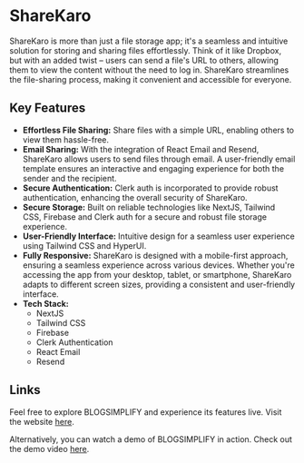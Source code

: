 # ShareKaro

ShareKaro is more than just a file storage app; it's a seamless and intuitive solution for storing and sharing files effortlessly. Think of it like Dropbox, but with an added twist – users can send a file's URL to others, allowing them to view the content without the need to log in. ShareKaro streamlines the file-sharing process, making it convenient and accessible for everyone.

## Key Features

- **Effortless File Sharing:** Share files with a simple URL, enabling others to view them hassle-free.
- **Email Sharing:** With the integration of React Email and Resend, ShareKaro allows users to send files through email. A user-friendly email template ensures an interactive and engaging experience for both the sender and the recipient.
- **Secure Authentication:** Clerk auth is incorporated to provide robust authentication, enhancing the overall security of ShareKaro.
- **Secure Storage:** Built on reliable technologies like NextJS, Tailwind CSS, Firebase and Clerk auth for a secure and robust file storage experience.
- **User-Friendly Interface:** Intuitive design for a seamless user experience using Tailwind CSS and HyperUI.
- **Fully Responsive:** ShareKaro is designed with a mobile-first approach, ensuring a seamless experience across various devices. Whether you're accessing the app from your desktop, tablet, or smartphone, ShareKaro adapts to different screen sizes, providing a consistent and user-friendly interface. 
- **Tech Stack:**
  - NextJS
  - Tailwind CSS
  - Firebase
  - Clerk Authentication
  - React Email
  - Resend

## Links

Feel free to explore BLOGSIMPLIFY and experience its features live. Visit the website [here](https://blog-simplify-sigma.vercel.app/).

Alternatively, you can watch a demo of BLOGSIMPLIFY in action. Check out the demo video [here](https://drive.google.com/file/d/11NLWgt9RXy-U1_9w1XPgzOO0nYEugj4m/view?usp=sharing).
